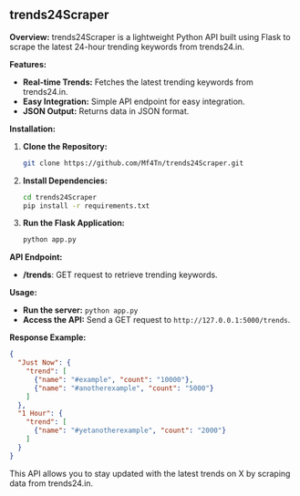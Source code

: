 ## trends24Scraper

**Overview:**
trends24Scraper is a lightweight Python API built using Flask to scrape the latest 24-hour trending keywords from trends24.in.

**Features:**

- **Real-time Trends:** Fetches the latest trending keywords from trends24.in.
- **Easy Integration:** Simple API endpoint for easy integration.
- **JSON Output:** Returns data in JSON format.

**Installation:**

1. **Clone the Repository:**
   ```bash
   git clone https://github.com/Mf4Tn/trends24Scraper.git
   ```

2. **Install Dependencies:**
   ```bash
   cd trends24Scraper
   pip install -r requirements.txt
   ```

3. **Run the Flask Application:**
   ```bash
   python app.py
   ```

**API Endpoint:**

- **/trends**: GET request to retrieve trending keywords.

**Usage:**

- **Run the server:** `python app.py`
- **Access the API:** Send a GET request to `http://127.0.0.1:5000/trends`.

**Response Example:**
```json
{
  "Just Now": {
    "trend": [
      {"name": "#example", "count": "10000"},
      {"name": "#anotherexample", "count": "5000"}
    ]
  },
  "1 Hour": {
    "trend": [
      {"name": "#yetanotherexample", "count": "2000"}
    ]
  }
}
```

This API allows you to stay updated with the latest trends on X by scraping data from trends24.in.
